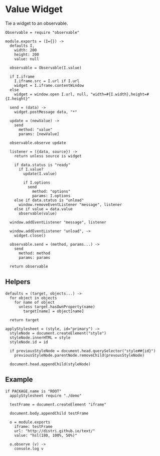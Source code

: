 Value Widget
============

Tie a widget to an observable.

    Observable = require "observable"

    module.exports = (I={}) ->
      defaults I,
        width: 200
        height: 200
        value: null

      observable = Observable(I.value)

      if I.iframe 
        I.iframe.src = I.url if I.url
        widget = I.iframe.contentWindow
      else
        widget = window.open I.url, null, "width=#{I.width},height=#{I.height}"

      send = (data) ->
        widget.postMessage data, "*"

      update = (newValue) ->
        send
          method: "value"
          params: [newValue]

      observable.observe update

      listener = ({data, source}) ->
        return unless source is widget

        if data.status is "ready"
          if I.value?
            update(I.value)

            if I.options
              send
                method: "options"
                params: I.options
        else if data.status is "unload"
          window.removeEventListener "message", listener
        else if value = data.value
          observable(value)

      window.addEventListener "message", listener

      window.addEventListener "unload", ->
        widget.close()

      observable.send = (method, params...) ->
        send
          method: method
          params: params

      return observable

Helpers
-------

    defaults = (target, objects...) ->
      for object in objects
        for name of object
          unless target.hasOwnProperty(name)
            target[name] = object[name]

      return target

    applyStylesheet = (style, id="primary") ->
      styleNode = document.createElement("style")
      styleNode.innerHTML = style
      styleNode.id = id

      if previousStyleNode = document.head.querySelector("style##{id}")
        previousStyleNode.parentNode.removeChild(prevousStyleNode)

      document.head.appendChild(styleNode)

Example
-------

    if PACKAGE.name is "ROOT"
      applyStylesheet require "./demo"

      testFrame = document.createElement "iframe"

      document.body.appendChild testFrame

      o = module.exports
        iframe: testFrame
        url: "http://distri.github.io/text/"
        value: "hsl(180, 100%, 50%)"

      o.observe (v) ->
        console.log v
